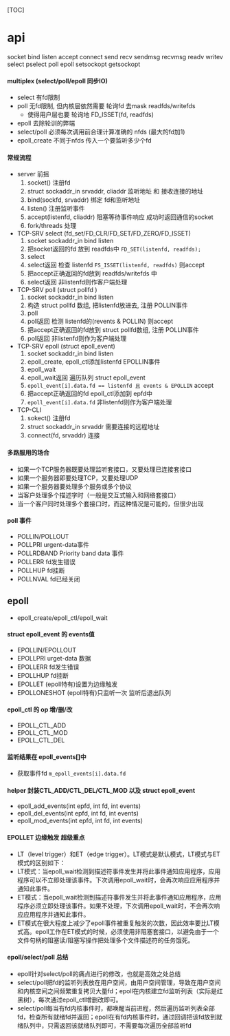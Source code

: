 [TOC]
# api
socket bind listen accept connect 
send recv
sendmsg recvmsg
readv writev
select pselect poll epoll
setsockopt getsockopt

#### multiplex (select/poll/epoll 同步IO)
+ select 有fd限制
+ poll 无fd限制, 但内核层依然需要 轮询fd 去mask readfds/writefds
    + 使得用户层也要 轮询地 FD_ISSET(fd, readfds)
+ epoll 去除轮训的弊端
+ select/poll 必须每次调用前合理计算准确的 nfds (最大的fd加1)
+ epoll_create 不同于nfds 传入一个要监听多少个fd

#### 常规流程
+ server 前摇
    1. socket()    注册fd
    2. struct sockaddr_in srvaddr, cliaddr 监听地址 和 接收连接的地址
    3. bind(sockfd, srvaddr)       绑定 fd和监听地址
    4. listen()                    注册监听事件
    5. accept(listenfd, cliaddr)   阻塞等待事件响应 成功时返回通信的socket
    6. fork/threads 处理
+ TCP-SRV select (fd_set/FD_CLR/FD_SET/FD_ZERO/FD_ISSET)
    1. socket sockaddr_in bind listen
    2. 把socket返回的fd 放到 readfds中 `FD_SET(listenfd, readfds);`
    3. select
    4. select返回 检查 listenfd `FS_ISSET(listenfd, readfds)` 则accept
    5. 把accept正确返回的fd放到 readfds/writefds 中
    6. select返回 非listenfd则作客户端处理
+ TCP-SRV poll (struct pollfd  )
    1. socket sockaddr_in bind listen
    2. 构造 struct pollfd 数组, 把listenfd放进去,  注册 POLLIN事件
    3. poll
    4. poll返回 检测 listenfd的(revents & POLLIN) 则accept
    5. 把accept正确返回的fd放到 struct pollfd数组, 注册 POLLIN事件
    6. poll返回 非listenfd则作为客户端处理
+ TCP-SRV epoll (struct epoll_event)
    1. socket sockaddr_in bind listen
    2. epoll_create, epoll_ctl添加listenfd EPOLLIN事件
    3. epoll_wait
    4. epoll_wait返回 遍历队列 struct epoll_event
    5. `epoll_event[i].data.fd == listenfd 且 events & EPOLLIN` accept
    6. 把accept正确返回的fd epoll_ctl添加到 epfd中
    7. `epoll_event[i].data.fd` 非listenfd则作为客户端处理
+ TCP-CLI
    1. sokect()  注册fd
    2. struct sockaddr_in srvaddr 需要连接的远程地址
    3. connect(fd, srvaddr)       连接

#### 多路服用的场合
+ 如果一个TCP服务器既要处理监听套接口，又要处理已连接套接口
+ 如果一个服务器即要处理TCP，又要处理UDP
+ 如果一个服务器要处理多个服务或多个协议
+ 当客户处理多个描述字时（一般是交互式输入和网络套接口）
+ 当一个客户同时处理多个套接口时，而这种情况是可能的，但很少出现

#### poll 事件
+ POLLIN/POLLOUT
+ POLLPRI urgent-data事件
+ POLLRDBAND Priority band data 事件
+ POLLERR fd发生错误
+ POLLHUP fd挂断
+ POLLNVAL fd已经关闭

## epoll
+ epoll_create/epoll_ctl/epoll_wait
#### struct epoll_event 的 events值
+ EPOLLIN/EPOLLOUT
+ EPOLLPRI urget-data 数据
+ EPOLLERR fd发生错误
+ EPOLLHUP fd挂断
+ EPOLLET  (epoll特有)设置为边缘触发
+ EPOLLONESHOT (epoll特有)只监听一次 监听后退出队列
#### epoll_ctl 的 op 增/删/改
+ EPOLL_CTL_ADD
+ EPOLL_CTL_MOD
+ EPOLL_CTL_DEL
#### 监听结果在 epoll_events[]中
+ 获取事件fd `m_epoll_events[i].data.fd`
#### helper 封装CTL_ADD/CTL_DEL/CTL_MOD 以及 struct epoll_event
+ epoll_add_events(int epfd, int fd, int events)
+ epoll_del_events(int epfd, int fd, int events)
+ epoll_mod_events(int epfd, int fd, int events)
#### EPOLLET 边缘触发 超级重点
+ LT（level trigger）和ET（edge trigger）。LT模式是默认模式，LT模式与ET模式的区别如下：
+ LT模式：当epoll_wait检测到描述符事件发生并将此事件通知应用程序，应用程序可以不立即处理该事件。下次调用epoll_wait时，会再次响应应用程序并通知此事件。
+ ET模式：当epoll_wait检测到描述符事件发生并将此事件通知应用程序，应用程序必须立即处理该事件。如果不处理，下次调用epoll_wait时，不会再次响应应用程序并通知此事件。
+ ET模式在很大程度上减少了epoll事件被重复触发的次数，因此效率要比LT模式高。epoll工作在ET模式的时候，必须使用非阻塞套接口，以避免由于一个文件句柄的阻塞读/阻塞写操作把处理多个文件描述符的任务饿死。

#### epoll/select/poll 总结
+ epoll针对select/poll的痛点进行的修改，也就是高效之处总结
+ select/poll把fd的监听列表放在用户空间，由用户空间管理，导致在用户空间和内核空间之间频繁重复拷贝大量fd；epoll在内核建立fd监听列表（实际是红黑树），每次通过epoll_ctl增删改即可。
+ select/poll每当有fd内核事件时，都唤醒当前进程，然后遍历监听列表全部fd，检查所有就绪fd并返回；epoll在有fd内核事件时，通过回调把该fd放到就绪队列中，只需返回该就绪队列即可，不需要每次遍历全部监听fd